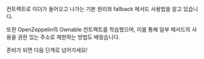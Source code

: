컨트랙트로 이더가 들어오고 나가는 기본 원리와 fallback 메서드 사용법을 알고 있습니다.

또한 OpenZeppelin의 Ownable 컨트랙트를 학습했으며, 이를 통해 일부 메서드의 사용을 권한 있는 주소로 제한하는 방법도 배웠습니다.

준비가 되면 다음 단계로 넘어가세요!
